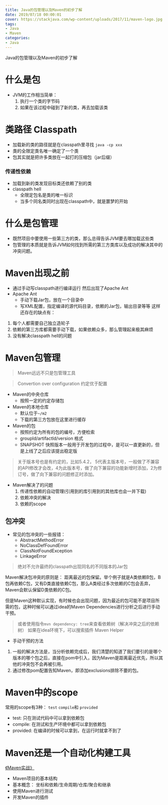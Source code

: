 ```yaml
---
title: Java的包管理以及Maven的初步了解
date: 2019/07/18 00:00:01
cover: https://stackjava.com/wp-content/uploads/2017/11/maven-logo.jpg
tags: 
- Java
- Maven
categories: 
- Java
---
```

Java的包管理以及Maven的初步了解
<!--more-->

# 什么是包
- JVM的工作相当简单：
  1. 执行一个类的字节码
  2. 如果在该过程中碰到了新的类，再去加载该类

# 类路径 Classpath
- 加载新的类的路径就是在classpath里寻找
`java -cp xxx`
- 类的全限定类名唯一确定了一个类
- 包其实就是把许多类放在一起打的压缩包（jar后缀）

### 传递性依赖
- 加载到新的类发现目标类还依赖了别的类
- classpath hell
  - 全限定包名是类的唯一标识
  - 当多个同名类同时出现在classpath中，就是噩梦的开始

# 什么是包管理
- 既然项目中要使用一些第三方的类，那么总得告诉JVM要去哪加载这些类
- 包管理的本质就是告诉JVM如何找到所需的第三方类库以及成功的解决其中的冲突问题。

# Maven出现之前
- 通过手动写classpath进行编译运行
然后出现了Apache Ant
- Apache Ant
  - 手动下载Jar包，放在一个目录中
  - 写XML配置，指定编译的源代码目录，依赖的Jar包，输出目录等等
这样还存在的缺点有：
1. 每个人都需要自己独立造轮子
2. 依赖的第三方库都需要手动下载，如果依赖众多，那么管理起来极其麻烦
3. 没有解决classpath hell的问题

# Maven包管理
> Maven远远不只是包管理工具

> Convertion over configuration 约定优于配置
- Maven的中央仓库
  - 按照一定的约定存储包
- Maven的本地仓库
  - 默认位于`~/m2`
  - 下载的第三方包放在这里进行缓存
- Maven的包
  - 按照约定为所有的包的编号，方便检索
  - groupId/artifactId/version 格式
  - SNAPSHOT 快照版本一般用于开发包的过程中，是可以一直更新的，但是上线了之后应该提出稳定版
> 关于版本号也是有约定的，比如5.4.2， 5代表主版本号，一般做了不兼容的API修改才会改，4为此版本号，做了向下兼容的功能新增时添加，2为修订号，做了向下兼容的问题修正时添加。

- Maven解决了的问题
  1. 传递性依赖的自动管理(引用到的库引用到的其他库也会一并下载)
  2. 依赖冲突的解决
  3. 依赖的scope


## 包冲突
- 常见的包冲突的一些报错：
  - AbstractMethodError
  - NoClassDefFoundError
  - ClassNotFoundException
  - LinkageError

> 绝对不允许最终的classpath出现同名的不同版本的Jar包

Maven解决包冲突的原则是： 距离最近的包保留。举个例子就是A类依赖B包，B包再依赖C包，又有D类直接依赖C包，那么A类经过多次依赖的C包会丢弃，Maven会默认保留D类依赖的C包。


但是Maven这种默认实现，有时候也会出现问题，因为最近的包可能不是项目所需的包，这种时候可以通过idea的Maven Dependencies进行分析之后进行手动干预。
> 或者使用指令`mvn dependency: tree`来查看依赖树（解决冲突之后的依赖树）
> 如果在idea环境下，可以搜索插件 Maven Helper

- 手动干预的方法
1. 一般的解决方法是，当分析依赖完成后，我们清楚的知道了我们要引的是哪个版本的哪个包之后，直接在pom中引入，因为Maven是距离最近优先，所以其他的冲突包不会再被引用。
2. 通过修改pom配置告知Maven，即添加exclusions排除不要的包。

# Maven中的scope
常用的scope有3种： `test` `compile`和 `provided`
- test: 只在测试代码中可以拿到依赖包
- compile: 在测试和生产环境中都可以拿到依赖包
- provided: 在编译的时候可以拿到，在运行时就拿不到了

# Maven还是一个自动化构建工具
[ 《Maven实战》 ](https://github.com/plkkoko/maven-archtype-resource)
- Maven项目的基本结构
- 基本概念： 坐标和依赖/生命周期/仓库/聚合和继承
- 使用Maven进行测试
- 开发Maven的插件
